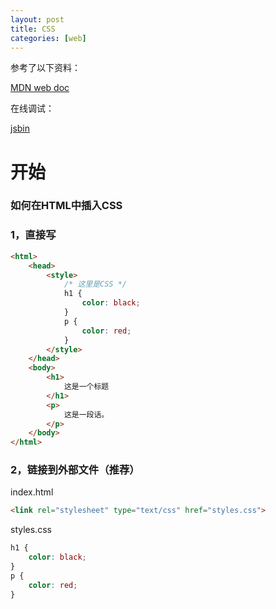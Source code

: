 ```yaml
---
layout: post
title: CSS
categories: [web]
---
```


参考了以下资料：

[MDN web doc](https://developer.mozilla.org/zh-CN/docs/Learn/CSS)

在线调试：

[jsbin](http://jsbin.com/)

# 开始

### 如何在HTML中插入CSS

### 1，直接写

````html
<html>
    <head>
        <style>
            /* 这里是CSS */
            h1 {
                color: black;
            }
            p {
                color: red;
            }
        </style>
    </head>
    <body>
        <h1>
            这是一个标题
        </h1>
        <p>
            这是一段话。
        </p>
    </body>
</html>
````

### 2，链接到外部文件（推荐）

index.html

````html
<link rel="stylesheet" type="text/css" href="styles.css">
````

styles.css

````css
h1 {
    color: black;
}
p {
    color: red;
}
````

